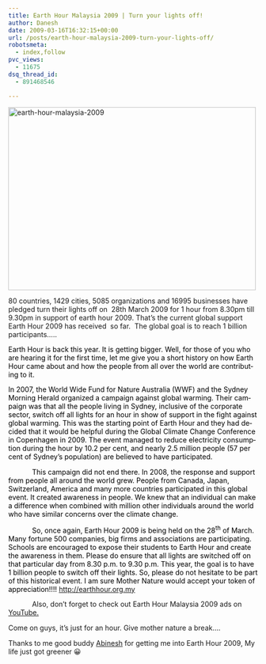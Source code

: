 ```yaml
---
title: Earth Hour Malaysia 2009 | Turn your lights off!
author: Danesh
date: 2009-03-16T16:32:15+00:00
url: /posts/earth-hour-malaysia-2009-turn-your-lights-off/
robotsmeta:
  - index,follow
pvc_views:
  - 11675
dsq_thread_id:
  - 891468546

---
```

<p style="margin: 0cm 0cm 10pt;">
  <img loading="lazy" class="alignnone size-medium wp-image-1313" title="earth-hour-malaysia-2009" src="/wp-content/uploads/2009/03/earth-hour-malaysia-2009-500x370.png" alt="earth-hour-malaysia-2009" width="500" height="370" srcset="/wp-content/uploads/2009/03/earth-hour-malaysia-2009-500x370.png 500w, /wp-content/uploads/2009/03/earth-hour-malaysia-2009.png 563w" sizes="(max-width: 500px) 100vw, 500px" />
</p>

<p style="margin: 0cm 0cm 10pt;">
  80 countries, 1429 cities, 5085 organizations and 16995 businesses have pledged turn their lights off on  28th March 2009 for 1 hour from 8.30pm till 9.30pm in support of earth hour 2009. That&#8217;s the current global support Earth Hour 2009 has received  so far.  The global goal is to reach 1 billion participants&#8230;..
</p>

<p style="margin: 0cm 0cm 10pt;">
  <span lang="EN-US"><span style="color: #000000;">Earth Hour is back this year. It is getting bigger. Well, for those of you who are hearing it for the first time, let me give you a short history on how Earth Hour came about and how the people from all over the world are contributing to it.</span></span>
</p>

<p style="margin: 0cm 0cm 10pt;">
  <span lang="EN-US"><span style="color: #000000;"><span> </span>In 2007, the World Wide Fund for Nature Australia (WWF) and the Sydney Morning Herald organized a campaign against global warming. Their campaign was that all the people living in Sydney, inclusive of the corporate sector, switch off all lights for an hour in show of support in the fight against global warming. This was the starting point of Earth Hour and they had decided that it would be helpful during the Global Climate Change Conference in Copenhagen in 2009. The event managed to reduce electricity consumption during the hour by 10.2 per cent, and nearly 2.5 million people (57 per cent of Sydney’s population) are believed to have participated. </span></span>
</p>

<p style="margin: 0cm 0cm 10pt; text-indent: 36pt;">
  <span style="color: #000000;"><span lang="EN-US">This campaign did not end there. In 2008, the response and support from people all around the world grew. People from Canada, Japan, Switzerland, America and many more countries participated in this global event. It created awareness in people. We knew that an individual can make a difference when combined with million other individuals around the world who have similar concerns over the climate change.</span><span lang="EN-US"> </span></span>
</p>

<p style="margin: 0cm 0cm 10pt; text-indent: 36pt;">
  <span lang="EN-US"><span style="color: #000000;">So, once again, Earth Hour 2009 is being held on the 28<sup>th</sup> of March. Many fortune 500 companies, big firms and associations are participating. Schools are encouraged to expose their students to Earth Hour and create the awareness in them. Please do ensure that all lights are switched off on that particular day from 8.30 p.m. to 9.30 p.m. This year, the goal is to have 1 billion people to switch off their lights. So, please do not hesitate to be part of this historical event. I am sure Mother Nature would accept your token of appreciation!!!! <a href="http://earthhour.org.my/">http://earthhour.org.my</a></span></span>
</p>

<p style="margin: 0cm 0cm 10pt; text-indent: 36pt; text-align: left;">
  Also, don&#8217;t forget to check out Earth Hour Malaysia 2009 ads on <a href="http://www.youtube.com/user/EarthHourMalaysia">YouTube.</a>
</p>

Come on guys, it&#8217;s just for an hour. Give mother nature a break&#8230;.

Thanks to me good buddy [Abinesh][1] for getting me into Earth Hour 2009, My life just got greener 😀

 [1]: http://www.abinesh.com/delirium/posts/i-was-on-the-star-online/
